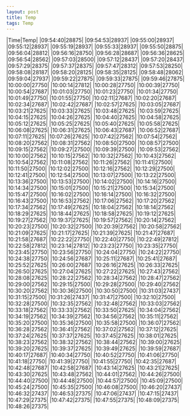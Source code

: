 ```yaml
---
layout: post
title: Temp
tags: Temp
---
```

|Time|Temp|
|09:54:40|28875|
|09:54:53|28937|
|09:55:00|28937|
|09:55:12|28937|
|09:55:19|28937|
|09:55:33|28937|
|09:55:50|28875|
|09:56:04|28812|
|09:56:16|28750|
|09:56:28|28687|
|09:56:36|28625|
|09:56:54|28562|
|09:57:03|28500|
|09:57:12|28437|
|09:57:20|28437|
|09:57:29|28375|
|09:57:37|28375|
|09:57:47|28312|
|09:57:53|28250|
|09:58:08|28187|
|09:58:20|28125|
|09:58:35|28125|
|09:58:48|28062|
|09:59:04|27937|
|09:59:22|27875|
|09:59:33|27875|
|09:59:46|27875|
|10:00:00|27750|
|10:00:14|27812|
|10:00:28|27750|
|10:00:39|27750|
|10:00:54|27687|
|10:01:03|27750|
|10:01:23|27750|
|10:01:34|27750|
|10:01:49|27750|
|10:01:55|27750|
|10:02:11|27687|
|10:02:20|27687|
|10:02:34|27687|
|10:02:42|27687|
|10:02:57|27625|
|10:03:05|27687|
|10:03:21|27625|
|10:03:33|27625|
|10:03:48|27625|
|10:03:59|27625|
|10:04:15|27625|
|10:04:26|27625|
|10:04:40|27625|
|10:04:58|27625|
|10:05:12|27625|
|10:05:25|27625|
|10:05:40|27625|
|10:05:58|27625|
|10:06:08|27625|
|10:06:31|27625|
|10:06:43|27687|
|10:06:52|27687|
|10:07:11|27625|
|10:07:26|27625|
|10:07:42|27562|
|10:07:54|27562|
|10:08:20|27562|
|10:08:31|27562|
|10:08:50|27500|
|10:08:57|27500|
|10:09:15|27562|
|10:09:27|27500|
|10:09:39|27500|
|10:09:53|27562|
|10:10:00|27562|
|10:10:15|27562|
|10:10:32|27562|
|10:10:43|27562|
|10:10:54|27562|
|10:11:08|27562|
|10:11:26|27562|
|10:11:41|27500|
|10:11:50|27500|
|10:12:02|27500|
|10:12:16|27562|
|10:12:29|27500|
|10:12:41|27500|
|10:12:54|27500|
|10:13:07|27500|
|10:13:22|27500|
|10:13:36|27500|
|10:13:53|27500|
|10:14:02|27500|
|10:14:16|27500|
|10:14:34|27500|
|10:15:01|27500|
|10:15:21|27500|
|10:15:34|27500|
|10:15:47|27500|
|10:16:02|27500|
|10:16:14|27500|
|10:16:32|27500|
|10:16:43|27500|
|10:16:53|27562|
|10:17:06|27562|
|10:17:20|27562|
|10:17:34|27562|
|10:17:49|27625|
|10:18:04|27562|
|10:18:14|27562|
|10:18:29|27625|
|10:18:44|27625|
|10:18:58|27625|
|10:19:12|27625|
|10:19:27|27562|
|10:19:37|27625|
|10:19:57|27562|
|10:20:14|27562|
|10:20:23|27500|
|10:20:32|27500|
|10:20:39|27562|
|10:20:58|27562|
|10:21:09|27625|
|10:21:17|27625|
|10:21:39|27625|
|10:21:47|27687|
|10:21:58|27687|
|10:22:22|27750|
|10:22:40|27750|
|10:22:49|27812|
|10:22:58|27812|
|10:23:14|27812|
|10:23:23|27750|
|10:23:35|27750|
|10:23:45|27750|
|10:23:56|27750|
|10:24:04|27750|
|10:24:22|27750|
|10:24:38|27750|
|10:24:56|27687|
|10:25:11|27687|
|10:25:41|27687|
|10:25:52|27625|
|10:26:00|27687|
|10:26:16|27625|
|10:26:33|27625|
|10:26:50|27625|
|10:27:04|27625|
|10:27:22|27625|
|10:27:43|27562|
|10:28:08|27625|
|10:28:22|27562|
|10:28:34|27562|
|10:28:47|27562|
|10:29:00|27562|
|10:29:15|27500|
|10:29:28|27500|
|10:29:40|27562|
|10:30:20|27562|
|10:30:36|27500|
|10:30:50|27500|
|10:31:03|27437|
|10:31:15|27500|
|10:31:26|27437|
|10:31:47|27500|
|10:32:10|27500|
|10:32:28|27500|
|10:32:35|27562|
|10:32:48|27562|
|10:33:03|27562|
|10:33:18|27562|
|10:33:33|27562|
|10:33:50|27625|
|10:34:04|27562|
|10:34:19|27562|
|10:34:39|27562|
|10:34:56|27562|
|10:35:11|27562|
|10:35:20|27500|
|10:35:36|27500|
|10:35:58|27500|
|10:36:07|27562|
|10:36:28|27562|
|10:36:41|27562|
|10:37:02|27562|
|10:37:12|27625|
|10:37:24|27625|
|10:37:37|27625|
|10:37:45|27625|
|10:38:01|27625|
|10:38:23|27562|
|10:38:32|27562|
|10:38:44|27562|
|10:39:00|27625|
|10:39:20|27625|
|10:39:37|27625|
|10:39:49|27625|
|10:39:59|27687|
|10:40:17|27687|
|10:40:34|27750|
|10:40:52|27750|
|10:41:06|27750|
|10:41:18|27750|
|10:41:39|27750|
|10:41:55|27750|
|10:42:35|27687|
|10:42:48|27687|
|10:42:58|27687|
|10:43:14|27625|
|10:43:21|27625|
|10:43:30|27625|
|10:43:48|27562|
|10:44:01|27562|
|10:44:26|27500|
|10:44:40|27500|
|10:44:48|27500|
|10:44:57|27500|
|10:45:09|27500|
|10:45:24|27500|
|10:45:35|27500|
|10:46:08|27500|
|10:46:20|27437|
|10:46:32|27437|
|10:46:53|27375|
|10:47:06|27437|
|10:47:15|27437|
|10:47:29|27375|
|10:47:42|27375|
|10:47:55|27375|
|10:48:09|27375|
|10:48:26|27375|
